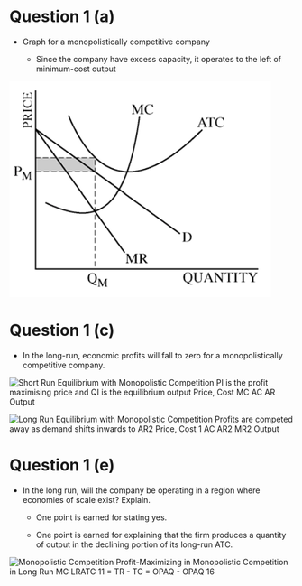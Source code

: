 # Question 1 (a)

  -  Graph for a monopolistically competitive company
    
      -  Since the company have excess capacity, it operates to the
         left of minimum-cost output

  ![MC ATC QUANTITY ](./media/image224.png)

# Question 1 (c)

  -  In the long-run, economic profits will fall to zero for a
     monopolistically competitive company.

  ![Short Run Equilibrium with Monopolistic Competition PI is the profit
  maximising price and QI is the equilibrium output Price, Cost MC AC AR
  Output ](./media/image225.png)
  
  ![Long Run Equilibrium with Monopolistic Competition Profits are
  competed away as demand shifts inwards to AR2 Price, Cost 1 AC AR2 MR2
  Output ](./media/image226.png)

# Question 1 (e)

  -  In the long run, will the company be operating in a region where
     economies of scale exist? Explain.
    
      -  One point is earned for stating yes.
    
      -  One point is earned for explaining that the firm produces a
         quantity of output in the declining portion of its long-run
         ATC.

  ![Monopolistic Competition Profit-Maximizing in Monopolistic
  Competition in Long Run MC LRATC 11 = TR - TC = OPAQ - OPAQ 16
  ](./media/image227.png)